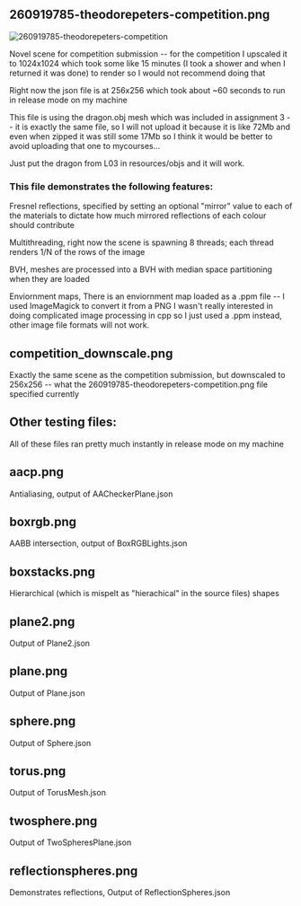 ## 260919785-theodorepeters-competition.png

![260919785-theodorepeters-competition](https://user-images.githubusercontent.com/25112030/213032474-b9c3bd5e-9071-4d9c-bd57-85adabd5453e.png)

Novel scene for competition submission -- for the competition I upscaled it to 1024x1024 which took some like 15 minutes (I took a shower and when I returned it was done) to render so I would not recommend doing that

Right now the json file is at 256x256 which took about ~60 seconds to run in release mode on my machine

This file is using the dragon.obj mesh which was included in assignment 3 -- it is exactly the same file, so I will not upload it because it is like 72Mb and even when zipped it was still some 17Mb so I think it would be better to avoid uploading that one to mycourses...

Just put the dragon from L03 in resources/objs and it will work.

### This file demonstrates the following features:

Fresnel reflections, specified by setting an optional "mirror" value to each of the materials to dictate how much mirrored reflections of each colour should contribute

Multithreading, right now the scene is spawning 8 threads; each thread renders 1/N of the rows of the image

BVH, meshes are processed into a BVH with median space partitioning when they are loaded

Enviornment maps, There is an enviornment map loaded as a .ppm file -- I used ImageMagick to convert it from a PNG I wasn't really interested in doing complicated image processing in cpp so I just used a .ppm instead, other image file formats will not work.

## competition_downscale.png

Exactly the same scene as the competition submission, but downscaled to 256x256 -- what the 260919785-theodorepeters-competition.png file specified currently

## Other testing files:

All of these files ran pretty much instantly in release mode on my machine

## aacp.png

Antialiasing, output of AACheckerPlane.json

## boxrgb.png

AABB intersection, output of BoxRGBLights.json

## boxstacks.png

Hierarchical (which is mispelt as "hierachical" in the source files) shapes

## plane2.png

Output of Plane2.json

## plane.png

Output of Plane.json

## sphere.png

Output of Sphere.json

## torus.png

Output of TorusMesh.json

## twosphere.png

Output of TwoSpheresPlane.json

## reflectionspheres.png

Demonstrates reflections, Output of ReflectionSpheres.json
